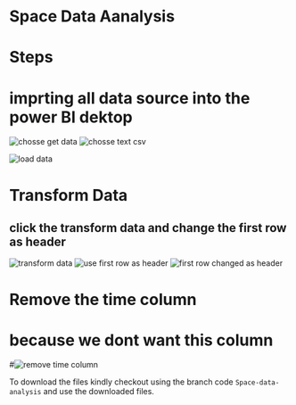 # Space Data Aanalysis

# Steps
# imprting all data source into the power BI dektop


![chosse get data](https://github.com/user-attachments/assets/8ae2dcb1-5f07-45a9-aa87-213eb89e045e)
![chosse text csv](https://github.com/user-attachments/assets/82e82609-911e-4a8e-b4ef-6c6714de9bb0)

![load data](https://github.com/user-attachments/assets/6ddeb02f-a4bd-4164-9aac-d87c473caf41)

# Transform Data
## click the transform data and change the first row as header
![transform data](https://github.com/user-attachments/assets/a6f5165e-9eaf-4e71-81e5-31e9c117f59a)
![use first row as header](https://github.com/user-attachments/assets/90d1dcfd-bb46-4a1d-a031-fb2b46951935)
![first row changed as header](https://github.com/user-attachments/assets/23fed0df-52c3-445e-bc77-866f3119624f)

# Remove the time column 
# because we dont want this column
#![remove time column](https://github.com/user-attachments/assets/cbc0b710-3a3e-4056-ad9e-68ad0e8db882)
 


To download the files kindly checkout using the branch code `Space-data-analysis` and use the downloaded files.
